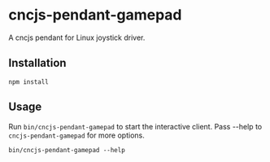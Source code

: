 # cncjs-pendant-gamepad
A cncjs pendant for Linux joystick driver.

## Installation
```
npm install
```

## Usage
Run `bin/cncjs-pendant-gamepad` to start the interactive client. Pass --help to `cncjs-pendant-gamepad` for more options.

```
bin/cncjs-pendant-gamepad --help
```
